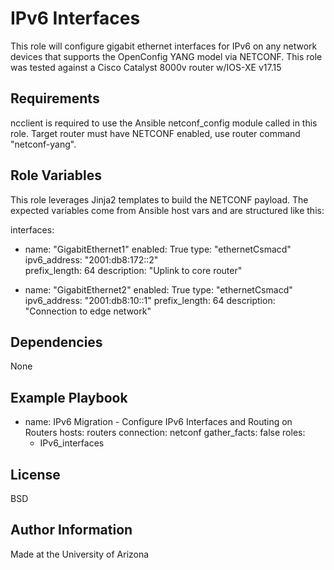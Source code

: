 IPv6 Interfaces
=========

This role will configure gigabit ethernet interfaces for IPv6 on any network devices that supports the OpenConfig YANG model via NETCONF. This role was tested against a Cisco Catalyst 8000v router w/IOS-XE v17.15

Requirements
------------

ncclient is required to use the Ansible netconf_config module called in this role. Target router must have NETCONF enabled, use router command "netconf-yang".

Role Variables
--------------

This role leverages Jinja2 templates to build the NETCONF payload. The expected variables come from Ansible host vars and are structured like this:

interfaces:
  - name: "GigabitEthernet1"
    enabled: True
    type: "ethernetCsmacd"
    ipv6_address: "2001:db8:172::2"   
    prefix_length: 64
    description: "Uplink to core router"

  - name: "GigabitEthernet2"
    enabled: True
    type: "ethernetCsmacd"
    ipv6_address: "2001:db8:10::1"
    prefix_length: 64
    description: "Connection to edge network"


Dependencies
------------

None

Example Playbook
----------------

- name: IPv6 Migration - Configure IPv6 Interfaces and Routing on Routers
  hosts: routers
  connection: netconf
  gather_facts: false
  roles:
    - IPv6_interfaces


License
-------

BSD

Author Information
------------------

Made at the University of Arizona

